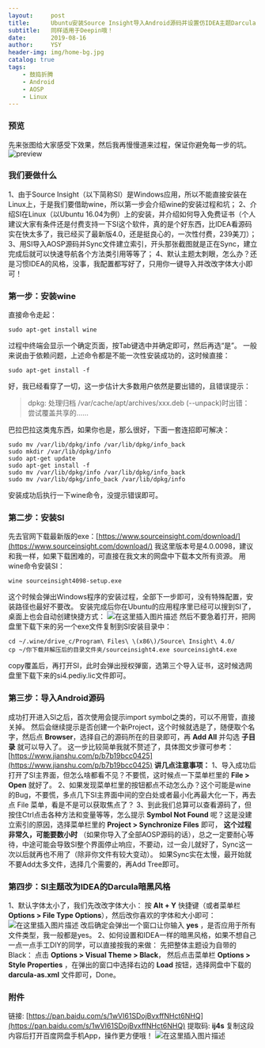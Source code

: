 ```yaml
---
layout:     post
title:      Ubuntu安装Source Insight导入Android源码并设置仿IDEA主题Darcula
subtitle:   同样适用于Deepin哦！
date:       2019-08-16
author:     YSY
header-img: img/home-bg.jpg
catalog: true
tags:
    - 鼓捣折腾
    - Android
    - AOSP
    - Linux
---
```


### 预览
先来张图给大家感受下效果，然后我再慢慢道来过程，保证你避免每一步的坑。
![preview](https://imgconvert.csdnimg.cn/20190816214656427.png?x-oss-process=image/watermark,type_ZmFuZ3poZW5naGVpdGk,shadow_10,text_aHR0cHM6Ly9ibG9nLmNzZG4ubmV0L3lzeTk1MDgwMw==,size_16,color_FFFFFF,t_70)
### 我们要做什么
1、由于Source Insight（以下简称SI）是Windows应用，所以不能直接安装在Linux上，于是我们要借助wine，所以第一步会介绍wine的安装过程和坑；
2、介绍SI在Linux（以Ubuntu 16.04为例）上的安装，并介绍如何导入免费证书（个人建议大家有条件还是付费支持一下SI这个软件，真的是个好东西，比IDEA看源码实在快太多了，我已经买了最新版4.0，还是挺良心的，一次性付费，239美刀）；
3、用SI导入AOSP源码并Sync文件建立索引，开头那张截图就是正在Sync，建立完成后就可以快速导航各个方法类引用等等了；
4、默认主题太刺眼，怎么办？还是习惯IDEA的风格，没事，我配置都写好了，只用你一键导入并改改字体大小即可！
### 第一步：安装wine
直接命令走起：
```shell
sudo apt-get install wine
```
过程中终端会显示一个确定页面，按Tab键选中并确定即可，然后再选“是”。
一般来说由于依赖问题，上述命令都是不能一次性安装成功的，这时候直接：
```shell
sudo apt-get install -f
```
好，我已经看穿了一切，这一步估计大多数用户依然是要出错的，且错误提示：

> dpkg: 处理归档
> /var/cache/apt/archives/xxx.deb
> (--unpack)时出错：  尝试覆盖共享的……

巴拉巴拉这类鬼东西，如果你也是，那么很好，下面一套连招即可解决：
```shell
sudo mv /var/lib/dpkg/info /var/lib/dpkg/info_back
sudo mkdir /var/lib/dpkg/info
sudo apt-get update
sudo apt-get install -f
sudo mv /var/lib/dpkg/info /var/lib/dpkg/info_back
sudo mv /var/lib/dpkg/info_back /var/lib/dpkg/info
```
安装成功后执行一下wine命令，没提示错误即可。
### 第二步：安装SI
先去官网下载最新版的exe：[https://www.sourceinsight.com/download/](https://www.sourceinsight.com/download/)
我这里版本号是4.0.0098，建议和我一样，如果下载困难的，可直接在我文末的网盘中下载本文所有资源。
用wine命令安装SI：
```shell
wine sourceinsight4098-setup.exe
```
这个时候会弹出Windows程序的安装过程，全部下一步即可，没有特殊配置，安装路径也最好不要改。
安装完成后你在Ubuntu的应用程序里已经可以搜到SI了，桌面上也会自动创建快捷方式：
![在这里插入图片描述](https://imgconvert.csdnimg.cn/20190816221426934.png?x-oss-process=image/watermark,type_ZmFuZ3poZW5naGVpdGk,shadow_10,text_aHR0cHM6Ly9ibG9nLmNzZG4ubmV0L3lzeTk1MDgwMw==,size_16,color_FFFFFF,t_70)
然后不要急着打开，把网盘里下载下来的另一个exe文件复制到SI安装目录中：
```shell
cd ~/.wine/drive_c/Program\ Files\ \(x86\)/Source\ Insight\ 4.0/
cp ~/你下载并解压后的目录文件夹/sourceinsight4.exe sourceinsight4.exe
```
copy覆盖后，再打开SI，此时会弹出授权弹窗，选第三个导入证书，这时候选网盘里下载下来的si4.pediy.lic文件即可。
### 第三步：导入Android源码
成功打开进入SI之后，首次使用会提示import symbol之类的，可以不用管，直接关掉。
然后会继续提示是否创建一个新Project，这个时候就选是了，随便取个名字，然后点 **Browser**，选择自己的源码所在的目录即可，再 **Add All** 并勾选 **子目录** 就可以导入了。
这一步比较简单我就不赘述了，具体图文步骤可参考：[https://www.jianshu.com/p/b7b19bcc0425](https://www.jianshu.com/p/b7b19bcc0425)
**讲几点注意事项：**
1、导入成功后打开了SI主界面，但怎么啥都看不见？不要慌，这时候点一下菜单栏里的 **File > Open** 就好了。
2、如果发现菜单栏里的按钮都点不动怎么办？这个可能是wine的Bug，不要慌，多点几下SI主界面中间的空白处或者最小化再最大化一下，再去点 File 菜单，看是不是可以获取焦点了？
3、到此我们总算可以查看源码了，但按住Ctrl点击各种方法和变量等等，怎么提示 **Symbol Not Found** 呢？这是没建立索引的原因，选择菜单栏里的 **Project > Synchronize Files** 即可， **这个过程非常久，可能要数小时** （如果你导入了全部AOSP源码的话），总之一定要耐心等待，中途可能会导致SI整个界面停止响应，不要动，过一会儿就好了，Sync这一次以后就再也不用了（除非你文件有较大变动）。
如果Sync实在太慢，最开始就不要Add太多文件，选择几个需要的，再Add Tree即可。
### 第四步：SI主题改为IDEA的Darcula暗黑风格
1、默认字体太小了，我们先改改字体大小：
按 **Alt + Y** 快捷键（或者菜单栏 **Options > File Type Options**），然后改你喜欢的字体和大小即可：
![在这里插入图片描述](https://imgconvert.csdnimg.cn/20190816223801624.png?x-oss-process=image/watermark,type_ZmFuZ3poZW5naGVpdGk,shadow_10,text_aHR0cHM6Ly9ibG9nLmNzZG4ubmV0L3lzeTk1MDgwMw==,size_16,color_FFFFFF,t_70)
改后确定会弹出一个窗口让你输入 **yes** ，是否应用于所有文件类型，我一般都是yes。
2、如何设置和IDEA一样的暗黑风格，如果不想自己一点一点手工DIY的同学，可以直接按我的来做：
先把整体主题设为自带的Black：
点击 **Options > Visual Theme > Black**，
然后点击菜单栏 **Options > Style Properties** ，在弹出的窗口中选择右边的 **Load** 按钮，选择网盘中下载的 **darcula-as.xml** 文件即可，Done。
### 附件
链接: [https://pan.baidu.com/s/1wVI61SDojBvxffNHct6NHQ](https://pan.baidu.com/s/1wVI61SDojBvxffNHct6NHQ) 提取码: **ij4s** 复制这段内容后打开百度网盘手机App，操作更方便哦！
![在这里插入图片描述](https://imgconvert.csdnimg.cn/20190816230010151.jpg?x-oss-process=image/watermark,type_ZmFuZ3poZW5naGVpdGk,shadow_10,text_aHR0cHM6Ly9ibG9nLmNzZG4ubmV0L3lzeTk1MDgwMw==,size_16,color_FFFFFF,t_70)
